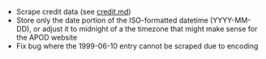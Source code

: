 * Scrape credit data (see [credit.md](credit.md))
* Store only the date portion of the ISO-formatted datetime (YYYY-MM-DD), or
  adjust it to midnight of a the timezone that might make sense for the APOD
  website
* Fix bug where the 1999-06-10 entry cannot be scraped due to encoding

